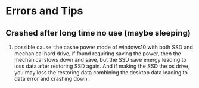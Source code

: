# Errors and Tips #

## Crashed after long time no use (maybe sleeping) ##
1. possible cause: the cashe power mode of windows10 with both SSD and mechanical hard drive, if found requiring saving the power, then the mechanical slows down and save, but the SSD save energy leading to loss data after restoring SSD again. And if making the SSD the os drive, you may loss the restoring data combining the desktop data leading to data error and crashing down.

